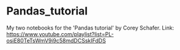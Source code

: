 # Pandas_tutorial
My two notebooks for the 'Pandas tutorial' by Corey Schafer. Link: https://www.youtube.com/playlist?list=PL-osiE80TeTsWmV9i9c58mdDCSskIFdDS
